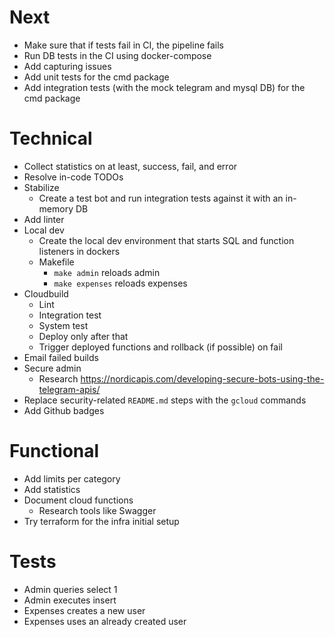 # Next

- Make sure that if tests fail in CI, the pipeline fails
- Run DB tests in the CI using docker-compose
- Add capturing issues
- Add unit tests for the cmd package
- Add integration tests (with the mock telegram and mysql DB) for the cmd package

# Technical

- Collect statistics on at least, success, fail, and error
- Resolve in-code TODOs
- Stabilize
    - Create a test bot and run integration tests against it with an in-memory DB
- Add linter
- Local dev
    - Create the local dev environment that starts SQL and function listeners in dockers
    - Makefile
        - `make admin` reloads admin
        - `make expenses` reloads expenses
- Cloudbuild
    - Lint
    - Integration test
    - System test
    - Deploy only after that
    - Trigger deployed functions and rollback (if possible) on fail
- Email failed builds
- Secure admin
    - Research https://nordicapis.com/developing-secure-bots-using-the-telegram-apis/
- Replace security-related `README.md` steps with the `gcloud` commands
- Add Github badges

# Functional

- Add limits per category
- Add statistics
- Document cloud functions
    - Research tools like Swagger
- Try terraform for the infra initial setup

# Tests

- Admin queries select 1
- Admin executes insert
- Expenses creates a new user
- Expenses uses an already created user
